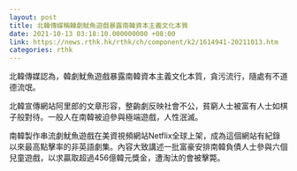 ```yaml
---
layout: post
title: 北韓傳媒稱韓劇魷魚遊戲暴露南韓資本主義文化本質
date: 2021-10-13 03:18:10.000000000 +08:00
link: https://news.rthk.hk/rthk/ch/component/k2/1614941-20211013.htm
categories: rthk
---
```


北韓傳媒認為，韓劇魷魚遊戲暴露南韓資本主義文化本質，貪污流行，隨處有不道德流氓。

北韓宣傳網站阿里郎的文章形容，整齣劇反映社會不公，貧窮人士被富有人士如棋子般對待。一般人在南韓被迫參與極端遊戲，人性泯滅。

南韓製作串流劇魷魚遊戲在美資視頻網站Netflix全球上架，成為這個網站有紀錄以來最高點擊率的非英語劇集。內容大致講述一批富豪安排南韓負債人士參與六個兒童遊戲，以求贏取超過456億韓元獎金，遭淘汰的會被擊斃。
